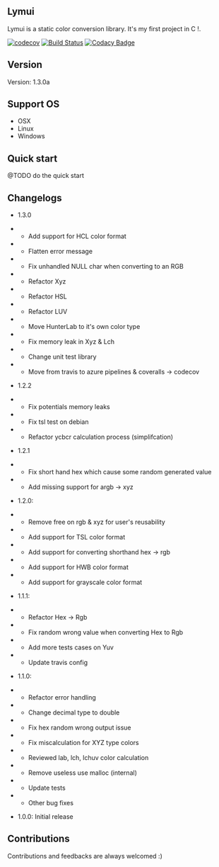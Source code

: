 ## Lymui

Lymui is a static color conversion library. It's my first project in C !.

[![codecov](https://codecov.io/gh/MarcInthaamnouay/lymui/branch/master/graph/badge.svg)](https://codecov.io/gh/MarcInthaamnouay/lymui)
[![Build Status](https://dev.azure.com/androidgs2/lymui/_apis/build/status/MarcInthaamnouay.lymui?branchName=master)](https://dev.azure.com/androidgs2/lymui/_build/latest?definitionId=1&branchName=master)
[![Codacy Badge](https://api.codacy.com/project/badge/Grade/c443f9099d024a81b2c56b42edf0b147)](https://www.codacy.com/app/mintha/lymui?utm_source=github.com&amp;utm_medium=referral&amp;utm_content=MarcInthaamnouay/lymui&amp;utm_campaign=Badge_Grade)

## Version

Version: 1.3.0a

## Support OS

- OSX
- Linux
- Windows 

## Quick start

@TODO do the quick start

## Changelogs

* 1.3.0
* * Add support for HCL color format
* * Flatten error message
* * Fix unhandled NULL char when converting to an RGB
* * Refactor Xyz
* * Refactor HSL
* * Refactor LUV
* * Move HunterLab to it's own color type 
* * Fix memory leak in Xyz & Lch
* * Change unit test library
* * Move from travis to azure pipelines & coveralls -> codecov

* 1.2.2
* * Fix potentials memory leaks
* * Fix tsl test on debian
* * Refactor ycbcr calculation process (simplifcation)

* 1.2.1
* * Fix short hand hex which cause some random generated value
* * Add missing support for argb -> xyz

* 1.2.0:
* * Remove free on rgb & xyz for user's reusability 
* * Add support for TSL color format
* * Add support for converting shorthand hex -> rgb
* * Add support for HWB color format
* * Add support for grayscale color format

* 1.1.1:
* * Refactor Hex -> Rgb
* * Fix random wrong value when converting Hex to Rgb
* * Add more tests cases on Yuv
* * Update travis config

* 1.1.0: 
* * Refactor error handling
* * Change decimal type to double
* * Fix hex random wrong output issue
* * Fix miscalculation for XYZ type colors
* * Reviewed lab, lch, lchuv color calculation
* * Remove useless use malloc (internal)
* * Update tests
* * Other bug fixes

* 1.0.0: Initial release

## Contributions

Contributions and feedbacks are always welcomed :)
